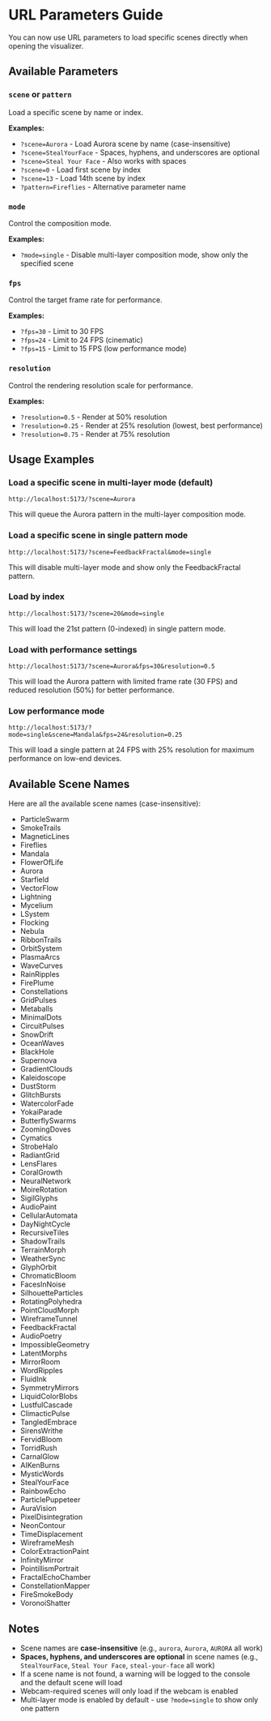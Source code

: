 # URL Parameters Guide

You can now use URL parameters to load specific scenes directly when opening the visualizer.

## Available Parameters

### `scene` or `pattern`
Load a specific scene by name or index.

**Examples:**
- `?scene=Aurora` - Load Aurora scene by name (case-insensitive)
- `?scene=StealYourFace` - Spaces, hyphens, and underscores are optional
- `?scene=Steal Your Face` - Also works with spaces
- `?scene=0` - Load first scene by index
- `?scene=13` - Load 14th scene by index
- `?pattern=Fireflies` - Alternative parameter name

### `mode`
Control the composition mode.

**Examples:**
- `?mode=single` - Disable multi-layer composition mode, show only the specified scene

### `fps`
Control the target frame rate for performance.

**Examples:**
- `?fps=30` - Limit to 30 FPS
- `?fps=24` - Limit to 24 FPS (cinematic)
- `?fps=15` - Limit to 15 FPS (low performance mode)

### `resolution`
Control the rendering resolution scale for performance.

**Examples:**
- `?resolution=0.5` - Render at 50% resolution
- `?resolution=0.25` - Render at 25% resolution (lowest, best performance)
- `?resolution=0.75` - Render at 75% resolution

## Usage Examples

### Load a specific scene in multi-layer mode (default)
```
http://localhost:5173/?scene=Aurora
```
This will queue the Aurora pattern in the multi-layer composition mode.

### Load a specific scene in single pattern mode
```
http://localhost:5173/?scene=FeedbackFractal&mode=single
```
This will disable multi-layer mode and show only the FeedbackFractal pattern.

### Load by index
```
http://localhost:5173/?scene=20&mode=single
```
This will load the 21st pattern (0-indexed) in single pattern mode.

### Load with performance settings
```
http://localhost:5173/?scene=Aurora&fps=30&resolution=0.5
```
This will load the Aurora pattern with limited frame rate (30 FPS) and reduced resolution (50%) for better performance.

### Low performance mode
```
http://localhost:5173/?mode=single&scene=Mandala&fps=24&resolution=0.25
```
This will load a single pattern at 24 FPS with 25% resolution for maximum performance on low-end devices.

## Available Scene Names

Here are all the available scene names (case-insensitive):

- ParticleSwarm
- SmokeTrails
- MagneticLines
- Fireflies
- Mandala
- FlowerOfLife
- Aurora
- Starfield
- VectorFlow
- Lightning
- Mycelium
- LSystem
- Flocking
- Nebula
- RibbonTrails
- OrbitSystem
- PlasmaArcs
- WaveCurves
- RainRipples
- FirePlume
- Constellations
- GridPulses
- Metaballs
- MinimalDots
- CircuitPulses
- SnowDrift
- OceanWaves
- BlackHole
- Supernova
- GradientClouds
- Kaleidoscope
- DustStorm
- GlitchBursts
- WatercolorFade
- YokaiParade
- ButterflySwarms
- ZoomingDoves
- Cymatics
- StrobeHalo
- RadiantGrid
- LensFlares
- CoralGrowth
- NeuralNetwork
- MoireRotation
- SigilGlyphs
- AudioPaint
- CellularAutomata
- DayNightCycle
- RecursiveTiles
- ShadowTrails
- TerrainMorph
- WeatherSync
- GlyphOrbit
- ChromaticBloom
- FacesInNoise
- SilhouetteParticles
- RotatingPolyhedra
- PointCloudMorph
- WireframeTunnel
- FeedbackFractal
- AudioPoetry
- ImpossibleGeometry
- LatentMorphs
- MirrorRoom
- WordRipples
- FluidInk
- SymmetryMirrors
- LiquidColorBlobs
- LustfulCascade
- ClimacticPulse
- TangledEmbrace
- SirensWrithe
- FervidBloom
- TorridRush
- CarnalGlow
- AIKenBurns
- MysticWords
- StealYourFace
- RainbowEcho
- ParticlePuppeteer
- AuraVision
- PixelDisintegration
- NeonContour
- TimeDisplacement
- WireframeMesh
- ColorExtractionPaint
- InfinityMirror
- PointillismPortrait
- FractalEchoChamber
- ConstellationMapper
- FireSmokeBody
- VoronoiShatter

## Notes

- Scene names are **case-insensitive** (e.g., `aurora`, `Aurora`, `AURORA` all work)
- **Spaces, hyphens, and underscores are optional** in scene names (e.g., `StealYourFace`, `Steal Your Face`, `steal-your-face` all work)
- If a scene name is not found, a warning will be logged to the console and the default scene will load
- Webcam-required scenes will only load if the webcam is enabled
- Multi-layer mode is enabled by default - use `?mode=single` to show only one pattern

